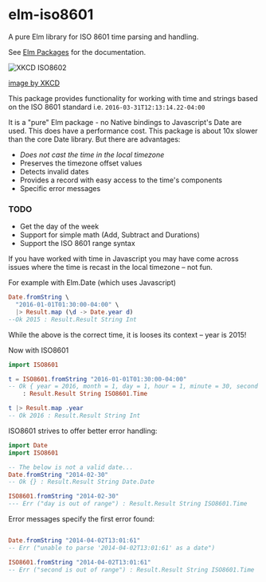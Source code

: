 # elm-iso8601

A pure Elm library for ISO 8601 time parsing and handling.

See [Elm Packages](http://package.elm-lang.org/packages/jweir/elm-iso8601/latest) for the documentation.

![XKCD ISO8602](http://imgs.xkcd.com/comics/iso_8601.png)

[image by XKCD](http://xkcd.com/1179/)

This package provides functionality for working with time and strings based
on the ISO 8601 standard i.e. `2016-03-31T12:13:14.22-04:00`

It is a "pure" Elm package - no Native bindings to Javascript's Date are used.
This does have a performance cost. This package is about 10x slower than the
core Date library. But there are advantages:

* _Does not cast the time in the local timezone_
* Preserves the timezone offset values
* Detects invalid dates
* Provides a record with easy access to the time's components
* Specific error messages

### TODO
* Get the day of the week
* Support for simple math (Add, Subtract and Durations)
* Support the ISO 8601 range syntax

If you have worked with time in Javascript you may have come
across issues where the time is recast in the local timezone – not fun.

For example with Elm.Date (which uses Javascript)

````elm
Date.fromString \
  "2016-01-01T01:30:00-04:00" \
  |> Result.map (\d -> Date.year d)
--Ok 2015 : Result.Result String Int
````

While the above is the correct time, it is looses its context – year is 2015!

Now with ISO8601
````elm
import ISO8601

t = ISO8601.fromString "2016-01-01T01:30:00-04:00"
-- Ok { year = 2016, month = 1, day = 1, hour = 1, minute = 30, second = 0, millisecond = 0, offset = (-4,0) }
    : Result.Result String ISO8601.Time

t |> Result.map .year
-- Ok 2016 : Result.Result String Int

````

ISO8601 strives to offer better error handling:
````elm
import Date
import ISO8601

-- The below is not a valid date...
Date.fromString "2014-02-30"
-- Ok {} : Result.Result String Date.Date

ISO8601.fromString "2014-02-30"
--- Err ("day is out of range") : Result.Result String ISO8601.Time
````

Error messages specify the first error found:
````elm

Date.fromString "2014-04-02T13:01:61"
-- Err ("unable to parse '2014-04-02T13:01:61' as a date")

ISO8601.fromString "2014-04-02T13:01:61"
-- Err ("second is out of range") : Result.Result String ISO8601.Time
````

